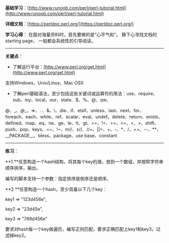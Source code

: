 **基础学习**：[http://www.runoob.com/perl/perl-tutorial.html](http://www.runoob.com/perl/perl-tutorial.html)

**详细文档**：[https://perldoc.perl.org/](https://perldoc.perl.org/)

**学习心得**： 在面对海量资料时，首先要做的是“心平气和”。 静下心寻找文档的starting page， 一般都会系统性的引导阅读。

---

**关键点**：

* 了解运行平台：[http://www.perl.org/get.html](http://www.perl.org/get.html)

支持Windows、Unix/Linux、Mac OSX

* 了解perl基础语法，至少包括这些关键词或运算符的用法：use、require、sub、my、local、our、state、$、%、@、qw、

$@、$\_、_@_\_、=&gt;、. 、&、\、die、if、elsif、unless、last、next、for、foreach、each、while、ref、scalar、eval、undef、delete、return、exists、defined、map、eq、ne、ge、le、lt、gt、==、!=、&gt;=、&lt;=、&lt;、&gt;、shift、push、pop、keys、=~、!~、m//、s//、//=、\|\|=、+、-、\*、/、++、--、\*\*，\_\_PACKAGE\_\_、bless、package、use base、constant

---

**练习**：

**1.**任意构造一个hash结构，将其每个key的值，放到一个数组，并按照字符串顺序排序，输出。

编写的脚本支持一个参数：指定排序是倒序还是顺序。

**2.**任意构造一个hash，至少具备以下几个key：

key1 =&gt; "123d456e",

key2 =&gt; "23d45e",

key3 =&gt; "789d456e"

要求对hash每一个key做遍历，编写正则匹配，要求正确匹配上key1和key3，过滤掉key2。

